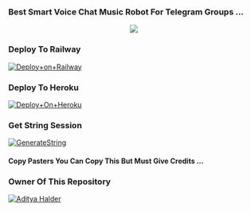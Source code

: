### Best Smart Voice Chat Music Robot For Telegram Groups ...


<p align="center"><a href="https://t.me/adityahalder"><img src="https://telegra.ph/file/cb0e11871dc8306ce567a.jpg"></a></p>




### Deploy To Railway

[![Deploy+on+Railway](https://railway.app/button.svg)](https://railway.app/new/template?template=https://github.com/MrAdityaXD/AdityaPlayer&envs=API_ID,API_HASH,BOT_TOKEN,STRING_SESSION)


### Deploy To Heroku

[![Deploy+On+Heroku](https://www.herokucdn.com/deploy/button.svg)](https://heroku.com/deploy?template=https://github.com/AdityaCheats/AdityaPlayer)



### Get String Session

[![GenerateString](https://img.shields.io/badge/repl.it-generateString-yellowgreen)](https://replit.com/@AdityaHalder/StringSession)



#### Copy Pasters You Can Copy This But Must Give Credits ...

### Owner Of This Repository
[![Aditya Halder](https://te.legra.ph/file/8f9d2a593854d0c736201.png)](https://t.me/AdityaHalder)
